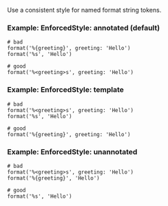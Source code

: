 Use a consistent style for named format string tokens.

### Example: EnforcedStyle: annotated (default)

    # bad
    format('%{greeting}', greeting: 'Hello')
    format('%s', 'Hello')

    # good
    format('%<greeting>s', greeting: 'Hello')

### Example: EnforcedStyle: template

    # bad
    format('%<greeting>s', greeting: 'Hello')
    format('%s', 'Hello')

    # good
    format('%{greeting}', greeting: 'Hello')

### Example: EnforcedStyle: unannotated

    # bad
    format('%<greeting>s', greeting: 'Hello')
    format('%{greeting}', 'Hello')

    # good
    format('%s', 'Hello')